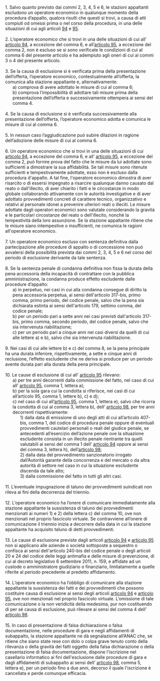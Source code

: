 <ul style="list-style-type: none;">
    <li>1. Salvo quanto previsto dai commi 2, 3, 4, 5 e 6, le stazioni appaltanti escludono un operatore economico in qualunque momento della procedura d’appalto, qualora risulti che questi si trovi, a causa di atti compiuti od omessi prima o nel corso della procedura, in una delle situazioni di cui agli articoli <a href="/index.html?article=articolo-94&version=1">94</a> e <a href="/index.html?article=articolo-95&version=1">95</a>.</li></br>
    <li>2. L’operatore economico che si trovi in una delle situazioni di cui all’ <a href="/index.html?article=articolo-94&version=1">articolo 94</a>, a eccezione del comma 6, e all’<a href="/index.html?article=articolo-95&version=1">articolo 95</a>, a eccezione del comma 2, non è escluso se si sono verificate le condizioni di cui al comma 6 del presente articolo e ha adempiuto agli oneri di cui ai commi 3 o 4 del presente articolo.</li></br>
    <li>3. Se la causa di esclusione si è verificata prima della presentazione dell’offerta, l’operatore economico, contestualmente all’offerta, la comunica alla stazione appaltante e, alternativamente:
         <ul class="alist" style="list-style-type: none;">
            <li>a) comprova di avere adottato le misure di cui al comma 6;</li>
            <li>b) comprova l’impossibilità di adottare tali misure prima della presentazione dell’offerta e successivamente ottempera ai sensi del comma 4.</li>
         </ul>
    </li></br>
    <li>4. Se la causa di esclusione si è verificata successivamente alla presentazione dell’offerta, l’operatore economico adotta e comunica le misure di cui al comma 6.</li></br>
    <li>5. In nessun caso l’aggiudicazione può subire dilazioni in ragione dell’adozione delle misure di cui al comma 6. </li></br>
    <li>6. Un operatore economico che si trovi in una delle situazioni di cui <a href="/index.html?article=articolo-94&version=1">articolo 94</a>, a eccezione del comma 6, e all’ <a href="/index.html?article=articolo-95&version=1">articolo 95</a>, a eccezione del comma 2, può fornire prova del fatto che le misure da lui adottate sono sufficienti a dimostrare la sua affidabilità. Se tali misure sono ritenute sufficienti e tempestivamente adottate, esso non è escluso dalla procedura d'appalto. A tal fine, l'operatore economico dimostra di aver risarcito o di essersi impegnato a risarcire qualunque danno causato dal reato o dall'illecito, di aver chiarito i fatti e le circostanze in modo globale collaborando attivamente con le autorità investigative e di aver adottato provvedimenti concreti di carattere tecnico, organizzativo e relativi al personale idonei a prevenire ulteriori reati o illeciti. Le misure adottate dagli operatori economici sono valutate considerando la gravità e le particolari circostanze del reato o dell'illecito, nonché la tempestività della loro assunzione. Se la stazione appaltante ritiene che le misure siano intempestive o insufficienti, ne comunica le ragioni all'operatore economico. </li></br>
    <li>7. Un operatore economico escluso con sentenza definitiva dalla partecipazione alle procedure di appalto o di concessione non può avvalersi della possibilità prevista dai commi 2, 3, 4, 5 e 6 nel corso del periodo di esclusione derivante da tale sentenza. </li></br>
    <li>8. Se la sentenza penale di condanna definitiva non fissa la durata della pena accessoria della incapacità di contrattare con la pubblica amministrazione, la condanna produce effetto escludente dalle procedure d’appalto:
        <ul class="alist" style="list-style-type: none;">
            <li>a) in perpetuo, nei casi in cui alla condanna consegue di diritto la pena accessoria perpetua, ai sensi dell'articolo 317-bis, primo comma, primo periodo, del codice penale, salvo che la pena sia dichiarata estinta ai sensi dell'articolo 179, settimo comma, del codice penale;</li>
            <li>b) per un periodo pari a sette anni nei casi previsti dall'articolo 317-bis, primo comma, secondo periodo, del codice penale, salvo che sia intervenuta riabilitazione;</li>
            <li>c) per un periodo pari a cinque anni nei casi diversi da quelli di cui alle lettere a) e b), salvo che sia intervenuta riabilitazione.</li>
        </ul>
    </li></br>
    <li>9. Nei casi di cui alle lettere b) e c) del comma 8, se la pena principale ha una durata inferiore, rispettivamente, a sette e cinque anni di reclusione, l’effetto escludente che ne deriva si produce per un periodo avente durata pari alla durata della pena principale.</li></br>
    <li>10. Le cause di esclusione di cui all’ <a href="/index.html?article=articolo-95&version=1">articolo 95</a> rilevano:
            <ul class="alist" style="list-style-type: none;">
                <li>a) per tre anni decorrenti dalla commissione del fatto, nel caso di cui all’ <a href="/index.html?article=articolo-95&version=1">articolo 95</a>, comma 1, lettera a);</li>
                <li>b) per la sola gara cui la condotta si riferisce, nei casi di cui all’articolo 95, comma 1, lettere b), c) e d); </li>
                <li>c) nel caso di cui all’<a href="/index.html?article=articolo-95&version=1">articolo 95</a>, comma 1, lettera e), salvo che ricorra la condotta di cui al comma 3, lettera b), dell’ <a href="/index.html?article=articolo-98&version=1">articolo 98</a>, per tre anni decorrenti rispettivamente: 
                    <ul style="list-style-type: none;">
                        <li>1) dalla data di emissione di uno degli atti di cui all’articolo 407-bis, comma 1, del codice di procedura penale oppure di eventuali provvedimenti cautelari personali o reali del giudice penale, se antecedenti all’esercizio dell’azione penale ove la situazione escludente consista in un illecito penale rientrante tra quelli valutabili ai sensi del comma 1 dell’ <a href="/index.html?article=articolo-94&version=1">articolo 94</a> oppure ai sensi del comma 3, lettera h), dell’<a href="/index.html?article=articolo-98&version=1">articolo 98</a>; </li>
                        <li>2) dalla data del provvedimento sanzionatorio irrogato dall’Autorità garante della concorrenza e del mercato o da altra autorità di settore nel caso in cui la situazione escludente discenda da tale atto;</li>
                        <li>3) dalla commissione del fatto in tutti gli altri casi.</li>
                    </ul>
                </li>
            </ul>
    </li></br>
    <li>11. L’eventuale impugnazione di taluno dei provvedimenti suindicati non rileva ai fini della decorrenza del triennio.</li></br>
    <li>12. L’operatore economico ha l’onere di comunicare immediatamente alla stazione appaltante la sussistenza di taluno dei provvedimenti menzionati ai numeri 1) e 2) della lettera c) del comma 10, ove non menzionati nel proprio fascicolo virtuale. Se contravviene all’onere di comunicazione il triennio inizia a decorrere dalla data in cui la stazione appaltante ha acquisito taluno di detti provvedimenti.</li></br>
    <li>13. Le cause di esclusione previste dagli articoli <a href="/index.html?article=articolo-94&version=1">articolo 94</a> e <a href="/index.html?article=articolo-95&version=1">articolo 95</a> non si applicano alle aziende o società sottoposte a sequestro o confisca ai sensi dell'articolo 240-bis del codice penale o degli articoli 20 e 24 del codice delle leggi antimafia e delle misure di prevenzione, di cui al decreto legislativo 6 settembre 2011, n. 159, e affidate ad un custode o amministratore giudiziario o finanziario, limitatamente a quelle riferite al periodo precedente al predetto affidamento.</li></br>
    <li>14. L’operatore economico ha l’obbligo di comunicare alla stazione appaltante la sussistenza dei fatti e dei provvedimenti che possono costituire causa di esclusione ai sensi degli articoli <a href="/index.html?article=articolo-94&version=1">articolo 94</a> e <a href="/index.html?article=articolo-95&version=1">articolo 95</a>, ove non menzionati nel proprio fascicolo virtuale. L’omissione di tale comunicazione o la non veridicità della medesima, pur non costituendo di per sé causa di esclusione, può rilevare ai sensi del comma 4 dell’ <a href="/index.html?article=articolo-98&version=1">articolo 98</a>. </li></br>
    <li>15. In caso di presentazione di falsa dichiarazione o falsa documentazione, nelle procedure di gara e negli affidamenti di subappalto, la stazione appaltante ne dà segnalazione all’ANAC che, se ritiene che siano state rese con dolo o colpa grave tenuto conto della rilevanza o della gravità dei fatti oggetto della falsa dichiarazione o della presentazione di falsa documentazione, dispone l'iscrizione nel casellario informatico ai fini dell'esclusione dalle procedure di gara e dagli affidamenti di subappalto ai sensi dell’ <a href="/index.html?article=articolo-98&version=1">articolo 98</a>, comma 5, lettera e), per un periodo fino a due anni, decorso il quale l'iscrizione è cancellata e perde comunque efficacia.</li></br>
</ul> 